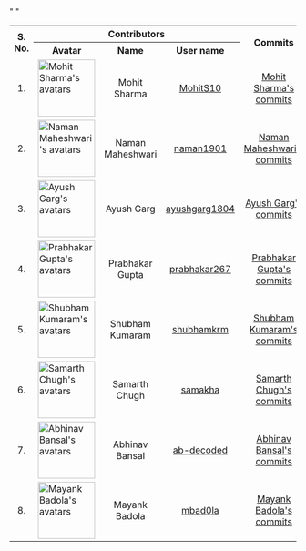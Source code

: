 <html>
	<head></head>
	<body>
		<table>
			<tr>
				<th rowspan="2">S. No.</th>
				<th colspan="3">Contributors</th>"
				<th rowspan="2">Commits</th>"
			</tr>
			<tr>
				<th>Avatar</th>
				<th>Name</th>
				<th>User name</th>
			</tr>
			<tr>
				<td align="center">1.</td>
				<td><img src="https://avatars1.githubusercontent.com/u/4974690?v=3" width="100" height="100" alt="Mohit Sharma's avatars"></td>
				<td align="center">Mohit Sharma</td>
				<td align="center"><a href="https://github.com/MohitS10">MohitS10</a></td>
				<td align="center"><a href="https://github.com/MohitS10/HelloWorld/commits?author=MohitS10">Mohit Sharma's<br>commits</a></td>
			</tr>
			<tr>
				<td align="center">2.</td>
				<td><img src="https://avatars3.githubusercontent.com/u/13290002?v=3" width="100" height="100" alt="Naman Maheshwari's avatars"></td>
				<td align="center">Naman Maheshwari</td>
				<td align="center"><a href="https://github.com/naman1901">naman1901</a></td>
				<td align="center"><a href="https://github.com/naman1901/HelloWorld/commits?author=naman1901">Naman Maheshwari's<br>commits</a></td>
			</tr>
			<tr>
				<td align="center">3.</td>
				<td><img src="https://avatars2.githubusercontent.com/u/19663652?v=3" width="100" height="100" alt="Ayush Garg's avatars"></td>
				<td align="center">Ayush Garg</td>
				<td align="center"><a href="https://github.com/ayushgarg1804">ayushgarg1804</a></td>
				<td align="center"><a href="https://github.com/ayushgarg1804/HelloWorld/commits?author=ayushgarg1804">Ayush Garg's<br>commits</a></td>
			</tr>
			<tr>
				<td align="center">4.</td>
				<td><img src="https://avatars1.githubusercontent.com/u/10768588?v=3" width="100" height="100" alt="Prabhakar Gupta's avatars"></td>
				<td align="center">Prabhakar Gupta</td>
				<td align="center"><a href="https://github.com/prabhakar267">prabhakar267</a></td>
				<td align="center"><a href="https://github.com/prabhakar267/HelloWorld/commits?author=prabhakar267">Prabhakar Gupta's<br>commits</a></td>
			</tr>
			<tr>
				<td align="center">5.</td>
				<td><img src="https://avatars2.githubusercontent.com/u/11754671?v=3" width="100" height="100" alt="Shubham Kumaram's avatars"></td>
				<td align="center">Shubham Kumaram</td>
				<td align="center"><a href="https://github.com/shubhamkrm">shubhamkrm</a></td>
				<td align="center"><a href="https://github.com/shubhamkrm/HelloWorld/commits?author=shubhamkrm">Shubham Kumaram's<br>commits</a></td>
			</tr>
			<tr>
				<td align="center">6.</td>
				<td><img src="https://avatars3.githubusercontent.com/u/16964481?v=3" width="100" height="100" alt="Samarth Chugh's avatars"></td>
				<td align="center">Samarth Chugh</td>
				<td align="center"><a href="https://github.com/samakha">samakha</a></td>
				<td align="center"><a href="https://github.com/samakha/HelloWorld/commits?author=samakha">Samarth Chugh's<br>commits</a></td>
			</tr>
			<tr>
				<td align="center">7.</td>
				<td><img src="https://avatars3.githubusercontent.com/u/8234421?v=3" width="100" height="100" alt="Abhinav Bansal's avatars"></td>
				<td align="center">Abhinav Bansal</td>
				<td align="center"><a href="https://github.com/ab-decoded">ab-decoded</a></td>
				<td align="center"><a href="https://github.com/ab-decoded/HelloWorld/commits?author=ab-decoded">Abhinav Bansal's<br>commits</a></td>
			</tr>
			<tr>
				<td align="center">8.</td>
				<td><img src="https://avatars1.githubusercontent.com/u/8503331?v=3" width="100" height="100" alt="Mayank Badola's avatars"></td>
				<td align="center">Mayank Badola</td>
				<td align="center"><a href="https://github.com/mbad0la">mbad0la</a></td>
				<td align="center"><a href="https://github.com/mbad0la/HelloWorld/commits?author=mbad0la">Mayank Badola's<br>commits</a></td>
			</tr>
		</table>
	</body>
</html>